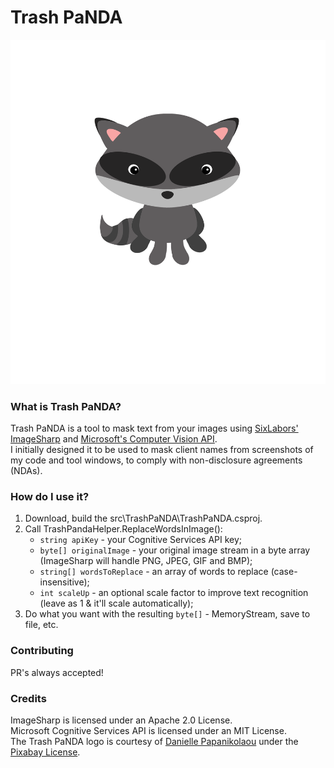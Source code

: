 # Trash PaNDA #

![Trash PaNDA icon](logo.svg)

### What is Trash PaNDA? ###

Trash PaNDA is a tool to mask text from your images using [SixLabors' ImageSharp](https://github.com/SixLabors/ImageSharp) and [Microsoft's Computer Vision API](https://docs.microsoft.com/en-us/azure/cognitive-services/Computer-vision/Home).  
I initially designed it to be used to mask client names from screenshots of my code and tool windows, to comply with non-disclosure agreements (NDAs).

### How do I use it? ###

1. Download, build the src\TrashPaNDA\TrashPaNDA.csproj.
2. Call TrashPandaHelper.ReplaceWordsInImage():  
   - `string apiKey` - your Cognitive Services API key;
   - `byte[] originalImage` - your original image stream in a byte array (ImageSharp will handle PNG, JPEG, GIF and BMP);
   - `string[] wordsToReplace` - an array of words to replace (case-insensitive);
   - `int scaleUp` - an optional scale factor to improve text recognition (leave as 1 & it'll scale automatically);
3. Do what you want with the resulting `byte[]` - MemoryStream, save to file, etc.

### Contributing ###

PR's always accepted!

### Credits ###

ImageSharp is licensed under an Apache 2.0 License.  
Microsoft Cognitive Services API is licensed under an MIT License.  
The Trash PaNDA logo is courtesy of [Danielle Papanikolaou](https://pixabay.com/users/dazzleology-140326/) under the [Pixabay License](https://pixabay.com/service/license/).
